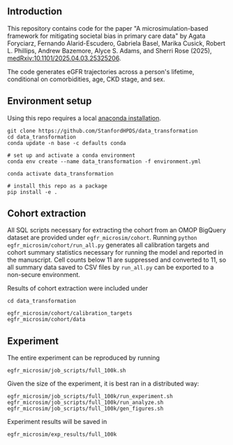## Introduction

This repository contains code for the paper "A microsimulation-based framework for mitigating societal bias in primary care data" by Agata Foryciarz, Fernando Alarid-Escudero, Gabriela Basel, Marika Cusick, Robert L. Phillips, Andrew Bazemore, Alyce S. Adams, and Sherri Rose (2025), [medRxiv:10.1101/2025.04.03.25325206](https://www.medrxiv.org/content/10.1101/2025.04.03.25325206v1).

The code generates eGFR trajectories across a person's lifetime, conditional on comorbidities, age, CKD stage, and sex.

## Environment setup

Using this repo requires a local [anaconda installation](https://www.anaconda.com/docs/getting-started/anaconda/install).

```         
git clone https://github.com/StanfordHPDS/data_transformation
cd data_transformation
conda update -n base -c defaults conda

# set up and activate a conda environment
conda env create --name data_transformation -f environment.yml

conda activate data_transformation

# install this repo as a package
pip install -e .
```

## Cohort extraction

All SQL scripts necessary for extracting the cohort from an OMOP BigQuery dataset are provided under `egfr_microsim/cohort`. Running `python egfr_microsim/cohort/run_all.py` generates all calibration targets and cohort summary statistics necessary for running the model and reported in the manuscript. Cell counts below 11 are suppressed and converted to 11, so all summary data saved to CSV files by `run_all.py` can be exported to a non-secure environment.

Results of cohort extraction were included under

```
cd data_transformation

egfr_microsim/cohort/calibration_targets
egfr_microsim/cohort/data
```

## Experiment

The entire experiment can be reproduced by running 
```
egfr_microsim/job_scripts/full_100k.sh
```

Given the size of the experiment, it is best ran in a distributed way:
```
egfr_microsim/job_scripts/full_100k/run_experiment.sh
egfr_microsim/job_scripts/full_100k/run_analyze.sh
egfr_microsim/job_scripts/full_100k/gen_figures.sh
```

Experiment results will be saved in 

```
egfr_microsim/exp_results/full_100k
```
